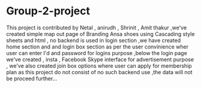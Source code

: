 # Group-2-project

This project is contributed by Netal 
, anirudh , Shrinit , Amit thakur
,we've created simple map out page of 
Branding Ansa shoes using Cascading 
style sheets and html , no backend is 
used in login section ,we have created 
home section and and login box section 
as per the user convinience  wher user 
can enter I'd and password for logins 
purpose ,below the login page we've 
created , insta , Facebook Skype 
interface for advertisement purpose , 
we've also created join box options 
where user can apply for membership 
plan as this project do not consist of no
such backend use ,the data will not 
be proceed further... 
